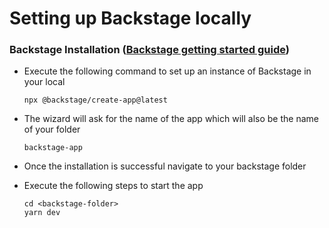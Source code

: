 # Setting up Backstage locally

### Backstage Installation ([Backstage getting started guide](https://backstage.io/docs/getting-started/#create-your-backstage-app))

- Execute the following command to set up an instance of Backstage in your local

  ```
  npx @backstage/create-app@latest
  ```

- The wizard will ask for the name of the app which will also be the name of your folder

  ```
  backstage-app
  ```

- Once the installation is successful navigate to your backstage folder

- Execute the following steps to start the app

  ```
  cd <backstage-folder>
  yarn dev
  ```
